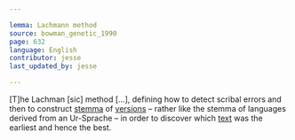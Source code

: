 ```yaml
---

lemma: Lachmann method
source: bowman_genetic_1990
page: 632
language: English
contributor: jesse
last_updated_by: jesse

---
```

[T]he Lachman [sic] method […], defining how to detect scribal errors and then to construct [stemma](stemma.html) of [versions](version.html) – rather like the stemma of languages derived from an Ur-Sprache – in order to discover which [text](text.html) was the earliest and hence the best.
